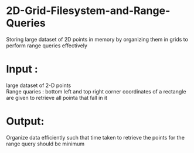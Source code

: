 # 2D-Grid-Filesystem-and-Range-Queries
Storing large dataset of 2D points in memory by organizing them in grids to perform range queries effectively

# Input :  
large dataset of  2-D points  
Range quaries : bottom left and top right corner coordinates of a rectangle are given to retrieve all pointa that fall in it

# Output:
Organize data efficiently such that time taken to retrieve the points for the range query should be minimum


